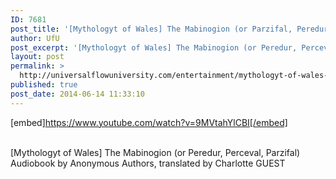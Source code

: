 ```yaml
---
ID: 7681
post_title: '[Mythologyt of Wales] The Mabinogion (or Parzifal, Peredur, Perceval)'
author: UfU
post_excerpt: '[Mythologyt of Wales] The Mabinogion (or Peredur, Perceval, Parzifal) Audiobook by Anonymous Authors, translated by Charlotte GUEST'
layout: post
permalink: >
  http://universalflowuniversity.com/entertainment/mythologyt-of-wales-the-mabinogion-or-parzifal-peredur-perceval-2/
published: true
post_date: 2014-06-14 11:33:10
---
```

[embed]https://www.youtube.com/watch?v=9MVtahYlCBI[/embed]</br></br>
<p>[Mythologyt of Wales] The Mabinogion (or Peredur, Perceval, Parzifal) Audiobook by Anonymous Authors, translated by Charlotte GUEST</p>